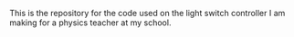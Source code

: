 This is the repository for the code used on the light switch controller I am making for a physics teacher at my school.
